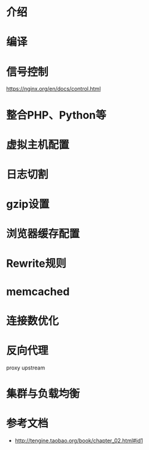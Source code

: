 # 介绍

# 编译

# 信号控制
https://nginx.org/en/docs/control.html

# 整合PHP、Python等

# 虚拟主机配置

# 日志切割

# gzip设置

# 浏览器缓存配置

# Rewrite规则

# memcached

# 连接数优化

# 反向代理
proxy
upstream
# 集群与负载均衡

# 参考文档
- http://tengine.taobao.org/book/chapter_02.html#id1